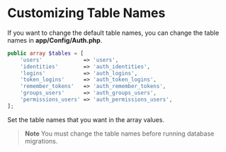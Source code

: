 # Customizing Table Names

If you want to change the default table names, you can change the table names
in **app/Config/Auth.php**.

```php
public array $tables = [
    'users'             => 'users',
    'identities'        => 'auth_identities',
    'logins'            => 'auth_logins',
    'token_logins'      => 'auth_token_logins',
    'remember_tokens'   => 'auth_remember_tokens',
    'groups_users'      => 'auth_groups_users',
    'permissions_users' => 'auth_permissions_users',
];
```

Set the table names that you want in the array values.

> **Note**
> You must change the table names before running database migrations.
